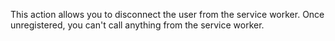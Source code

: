 This action allows you to disconnect the user from the service worker. Once unregistered, you can't call anything from the service worker.
